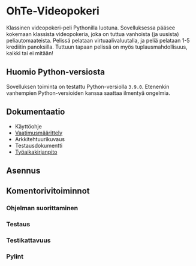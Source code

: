 # OhTe-Videopokeri

Klassinen videopokeri-peli Pythonilla luotuna. Sovelluksessa pääsee kokemaan klassista videopokeria, joka on tuttua vanhoista (ja uusista) peliautomaateista. Pelissä pelataan virtuaalivaluutalla, ja peliä pelataan 1-5 krediitin panoksilla. Tuttuun tapaan pelissä on myös tuplausmahdollisuus, kaikki tai ei mitään!

## Huomio Python-versiosta

Sovelluksen toiminta on testattu Python-versiolla `3.9.0`. Etenenkin vanhempien Python-versioiden kanssa saattaa ilmentyä ongelmia.

## Dokumentaatio

- Käyttöohje
- [Vaatimusmäärittely](dokumentaatio/vaatimusmaarittely.md)
- Arkkitehtuurikuvaus
- Testausdokumentti
- [Työaikakirjanpito](dokumentaatio/tyoaikakirjanpito.md)

## Asennus

## Komentorivitoiminnot

### Ohjelman suorittaminen

### Testaus

### Testikattavuus

### Pylint
